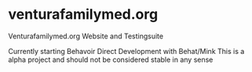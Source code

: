 # venturafamilymed.org
Venturafamilymed.org Website and Testingsuite

Currently starting Behavoir Direct Development with Behat/Mink
This is a alpha project and should not be considered stable in any sense

